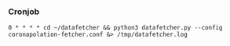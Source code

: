 ### Cronjob

```
0 * * * * cd ~/datafetcher && python3 datafetcher.py --config coronapolation-fetcher.conf &> /tmp/datafetcher.log
```
